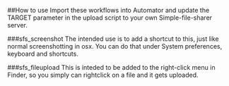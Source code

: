 ##How to use
Import these workflows into Automator and update the TARGET parameter in the upload script to your own Simple-file-sharer server.

###sfs_screenshot
The intended use is to add a shortcut to this, just like normal screenshotting in osx. You can do that under System preferences, keyboard and shortcuts.

###sfs_fileupload
This is inteded to be added to the right-click menu in Finder, so you simply can rightclick on a file and it gets uploaded.
